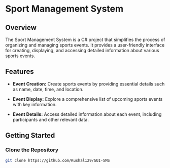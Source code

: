 # Sport Management System

## Overview

The Sport Management System is a C# project that simplifies the process of organizing and managing sports events. It provides a user-friendly interface for creating, displaying, and accessing detailed information about various sports events.

## Features

- **Event Creation:** Create sports events by providing essential details such as name, date, time, and location.

- **Event Display:** Explore a comprehensive list of upcoming sports events with key information.

- **Event Details:** Access detailed information about each event, including participants and other relevant data.

## Getting Started

### Clone the Repository

```bash
git clone https://github.com/Kushal129/GUI-SMS
